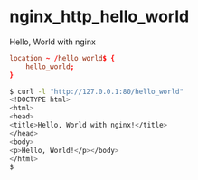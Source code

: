 # nginx_http_hello_world

Hello, World with nginx

```conf
location ~ /hello_world$ {
    hello_world;
}
```

```sh
$ curl -l "http://127.0.0.1:80/hello_world"
<!DOCTYPE html>
<html>
<head>
<title>Hello, World with nginx!</title>
</head>
<body>
<p>Hello, World!</p></body>
</html>
$
```
